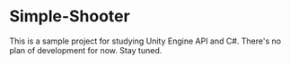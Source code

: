 # Simple-Shooter
 
This is a sample project for studying Unity Engine API and C#.
There's no plan of development for now. Stay tuned.

